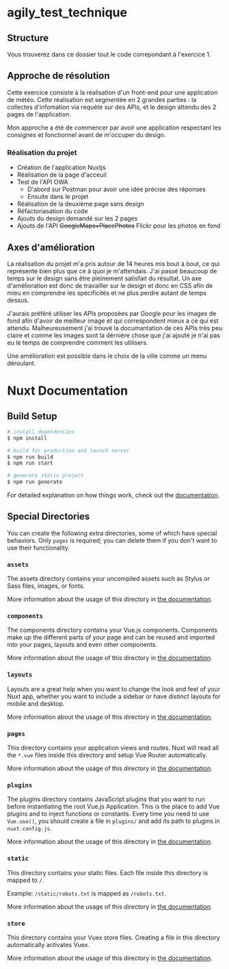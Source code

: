 # agily_test_technique

## Structure
Vous trouverez dans ce dossier tout le code correpondant à l'exercice 1.

## Approche de résolution

Cette exercice consiste à la réalisation d'un front-end pour une application de météo. Cette réalisation est segmentée en 2 grandes parties :  la collectes d'infomation via requète sur des APIs, et le design attendu des 2 pages de l'application.

Mon approche a été de commencer par avoir une application respectant les consignes et fonctionnel avant de m'occuper du design.

### Réalisation du projet

- Création de l'application Nuxtjs
- Réalisation de la page d'acceuil
- Test de l'API OWA 
  - D'abord sur Postman pour avoir une idée précise des réponses
  - Ensuite dans le projet
- Réalisation de la deuxième page sans design
- Réfactoriasation du code
- Ajouts du design demandé sur les 2 pages
- Ajouts de l'API ~~GoogleMaps+PlacePhotos~~ Flickr pour les photos en fond 

## Axes d'amélioration

La réalisation du projet m'a pris autour de 14 heures mis bout à bout, ce qui représente bien plus que ce à quoi je m'attendais. J'ai passé beaucoup de temps sur le design sans être pleinement satisfait du résultat. Un axe d'amélioration est donc de travailler sur le design et donc en CSS afin de mieu en comprendre les spécificités et ne plus perdre autant de temps dessus.

J'aurais préféré utiliser les APIs proposées par Google pour les images de fond afin d'avoir de meilleur image et qui correspondent mieux a ce qui est attendu. Malheureusement j'ai trouvé la documantation de ces APIs très peu claire et comme les images sont la dérnière chose que j'ai ajouté je n'ai pas eu le temps de comprendre comment les utilisers.

Une amélioration est possible dans le choix de la ville comme un menu déroulant.

# Nuxt Documentation
## Build Setup

```bash
# install dependencies
$ npm install

# build for production and launch server
$ npm run build
$ npm run start

# generate static project
$ npm run generate
```

For detailed explanation on how things work, check out the [documentation](https://nuxtjs.org).

## Special Directories

You can create the following extra directories, some of which have special behaviors. Only `pages` is required; you can delete them if you don't want to use their functionality.

### `assets`

The assets directory contains your uncompiled assets such as Stylus or Sass files, images, or fonts.

More information about the usage of this directory in [the documentation](https://nuxtjs.org/docs/2.x/directory-structure/assets).

### `components`

The components directory contains your Vue.js components. Components make up the different parts of your page and can be reused and imported into your pages, layouts and even other components.

More information about the usage of this directory in [the documentation](https://nuxtjs.org/docs/2.x/directory-structure/components).

### `layouts`

Layouts are a great help when you want to change the look and feel of your Nuxt app, whether you want to include a sidebar or have distinct layouts for mobile and desktop.

More information about the usage of this directory in [the documentation](https://nuxtjs.org/docs/2.x/directory-structure/layouts).


### `pages`

This directory contains your application views and routes. Nuxt will read all the `*.vue` files inside this directory and setup Vue Router automatically.

More information about the usage of this directory in [the documentation](https://nuxtjs.org/docs/2.x/get-started/routing).

### `plugins`

The plugins directory contains JavaScript plugins that you want to run before instantiating the root Vue.js Application. This is the place to add Vue plugins and to inject functions or constants. Every time you need to use `Vue.use()`, you should create a file in `plugins/` and add its path to plugins in `nuxt.config.js`.

More information about the usage of this directory in [the documentation](https://nuxtjs.org/docs/2.x/directory-structure/plugins).

### `static`

This directory contains your static files. Each file inside this directory is mapped to `/`.

Example: `/static/robots.txt` is mapped as `/robots.txt`.

More information about the usage of this directory in [the documentation](https://nuxtjs.org/docs/2.x/directory-structure/static).

### `store`

This directory contains your Vuex store files. Creating a file in this directory automatically activates Vuex.

More information about the usage of this directory in [the documentation](https://nuxtjs.org/docs/2.x/directory-structure/store).
